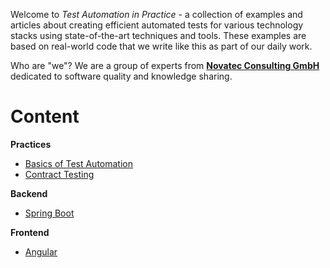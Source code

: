 Welcome to _Test Automation in Practice_ - a collection of examples and articles about creating efficient automated tests for various technology stacks using state-of-the-art techniques and tools. These examples are based on real-world code that we write like this as part of our daily work.

Who are "we"? We are a group of experts from [**Novatec Consulting GmbH**](https://www.novatec-gmbh.de) dedicated to software quality and knowledge sharing.

# Content

**Practices**
  - [Basics of Test Automation](https://github.com/testautomation-in-practice/test-automation-basics)
  - [Contract Testing](https://github.com/testautomation-in-practice/cnt-contract-testing)

**Backend**
  - [Spring Boot](https://github.com/testautomation-in-practice/cnt-spring-boot)

**Frontend**
  - [Angular](https://github.com/testautomation-in-practice/cnt-angular)

